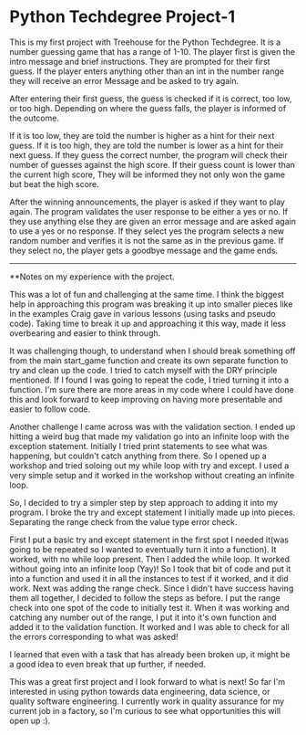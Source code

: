 # Python Techdegree Project-1
This is my first project with Treehouse for the Python Techdegree.
It is a number guessing game that has a range of 1-10.
The player first is given the intro message and brief instructions.
They are prompted for their first guess. If the player enters anything
other than an int in the number range they will receive an error Message
and be asked to try again.

After entering their first guess, the guess is checked if it is correct, too low, or too high. Depending on where the guess falls, the player is informed of the outcome.

If it is too low, they are told the number is higher as a hint for their next guess.
If it is too high, they are told the number is lower as a hint for their next guess.
If they guess the correct number, the program will check their number of guesses against the high score. If their guess count is lower than the current high score, They will be informed they not only won the game but beat the high score.

After the winning announcements, the player is asked if they want to play again.
The program validates the user response to be either a yes or no. If they use anything else they are given an error message and are asked again to use a yes or no response.
If they select yes the program selects a new random number and verifies it is not the same as in the previous game.
If they select no, the player gets a goodbye message and the game ends.

************************************************************************
**Notes on my experience with the project.

This was a lot of fun and challenging at the same time. I think the biggest help in approaching this program was breaking it up into smaller pieces like in the examples Craig gave in various lessons (using tasks and pseudo code). Taking time to break it up and approaching it this way, made it less overbearing and easier to think through.

It was challenging though, to understand when I should break something off from the main start_game function and create its own separate function to try and clean up the code. I tried to catch myself with the DRY principle mentioned. If I found I was going to repeat the code, I tried turning it into a function. I'm sure there are more areas in my code where I could have done this and look forward to keep improving on having more presentable and easier to follow code.

Another challenge I came across was with the validation section. I ended up hitting a weird bug that made my validation go into an infinite loop with the exception statement. Initially I tried print statements to see what was happening, but couldn't catch anything from there. So I opened up a workshop and tried soloing out my while loop with try and except. I used a very simple setup and it worked in the workshop without creating an infinite loop.

So, I decided to try a simpler step by step approach to adding it into my program. I broke the try and except statement I initially made up into pieces. Separating the range check from the value type error check.

First I put a basic try and except statement in the first spot I needed it(was going to be repeated so I wanted to eventually turn it into a function). It worked, with no while loop present. Then I added the while loop. It worked without going into an infinite loop (Yay)! So I took that bit of code and put it into a function and used it in all the instances to test if it worked, and it did work. Next was adding the range check. Since I didn't have success having them all together, I decided to follow the steps as before.
I put the range check into one spot of the code to initially test it. When it was working and catching any number out of the range, I put it into it's own function and added it to the validation function. It worked and I was able to check for all the errors corresponding to what was asked!

I learned that even with a task that has already been broken up, it might be a good idea to even break that up further, if needed.

This was a great first project and I look forward to what is next! So far I'm interested in using python towards data engineering, data science, or quality software engineering. I currently work in quality assurance for my current job in a factory, so I'm curious to see what opportunities this will open up :).
